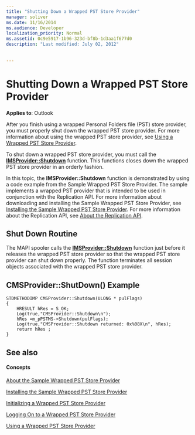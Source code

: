 ```yaml
---
title: "Shutting Down a Wrapped PST Store Provider"
manager: soliver
ms.date: 11/16/2014
ms.audience: Developer
localization_priority: Normal
ms.assetid: 0c9e5917-1b96-323d-bf8b-1d3aa1f677d0
description: "Last modified: July 02, 2012"
 
 
---
```


# Shutting Down a Wrapped PST Store Provider

 
  
**Applies to**: Outlook 
  
After you finish using a wrapped Personal Folders file (PST) store provider, you must properly shut down the wrapped PST store provider. For more information about using the wrapped PST store provider, see [Using a Wrapped PST Store Provider](using-a-wrapped-pst-store-provider.md).
  
To shut down a wrapped PST store provider, you must call the **[IMSProvider::Shutdown](imsprovider-shutdown.md)** function. This functions closes down the wrapped PST store provider in an orderly fashion. 
  
In this topic, the **IMSProvider::Shutdown** function is demonstrated by using a code example from the Sample Wrapped PST Store Provider. The sample implements a wrapped PST provider that is intended to be used in conjunction with the Replication API. For more information about downloading and installing the Sample Wrapped PST Store Provider, see [Installing the Sample Wrapped PST Store Provider](installing-the-sample-wrapped-pst-store-provider.md). For more information about the Replication API, see [About the Replication API](about-the-replication-api.md).
  
## Shut Down Routine

The MAPI spooler calls the **[IMSProvider::Shutdown](imsprovider-shutdown.md)** function just before it releases the wrapped PST store provider so that the wrapped PST store provider can shut down properly. The function terminates all session objects associated with the wrapped PST store provider. 
  
## CMSProvider::ShutDown() Example

```
STDMETHODIMP CMSProvider::Shutdown(ULONG * pulFlags) 
{ 
    HRESULT hRes = S_OK; 
    Log(true,"CMSProvider::Shutdown\n"); 
    hRes =m_pPSTMS->Shutdown(pulFlags); 
    Log(true,"CMSProvider::Shutdown returned: 0x%08X\n", hRes); 
    return hRes ;  
}
```

## See also

#### Concepts

[About the Sample Wrapped PST Store Provider](about-the-sample-wrapped-pst-store-provider.md)
  
[Installing the Sample Wrapped PST Store Provider](installing-the-sample-wrapped-pst-store-provider.md)
  
[Initializing a Wrapped PST Store Provider](initializing-a-wrapped-pst-store-provider.md)
  
[Logging On to a Wrapped PST Store Provider](logging-on-to-a-wrapped-pst-store-provider.md)
  
[Using a Wrapped PST Store Provider](using-a-wrapped-pst-store-provider.md)

